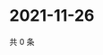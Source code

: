 # 2021-11-26

共 0 条

<!-- BEGIN WEIBO -->
<!-- 最后更新时间 Fri Nov 26 2021 21:11:37 GMT+0800 (China Standard Time) -->

<!-- END WEIBO -->
